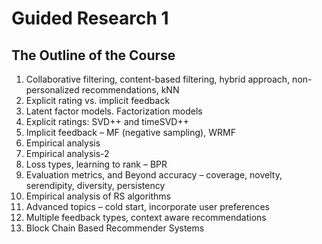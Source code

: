 # Guided Research 1

## The Outline of the Course

1. Collaborative filtering, content-based filtering, hybrid approach, non-personalized recommendations, kNN
2. Explicit rating vs. implicit feedback
3. Latent factor models. Factorization models
4. Explicit ratings: SVD++ and timeSVD++
5. Implicit feedback – MF (negative sampling), WRMF
6. Empirical analysis
7. Empirical analysis-2
8. Loss types, learning to rank – BPR
9. Evaluation metrics, and Beyond accuracy – coverage, novelty, serendipity, diversity, persistency
10. Empirical analysis of RS algorithms
11. Advanced topics – cold start, incorporate user preferences
12. Multiple feedback types, context aware recommendations
13. Block Chain Based Recommender Systems

